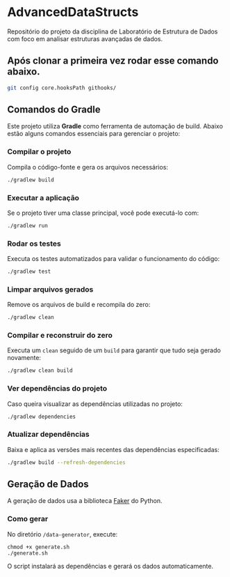 # AdvancedDataStructs
Repositório do projeto da disciplina de Laboratório de Estrutura de Dados com foco em analisar estruturas avançadas de dados.

## Após clonar a primeira vez rodar esse comando abaixo.

```sh
git config core.hooksPath githooks/
```

## Comandos do Gradle
Este projeto utiliza **Gradle** como ferramenta de automação de build. Abaixo estão alguns comandos essenciais para gerenciar o projeto:

### **Compilar o projeto**
Compila o código-fonte e gera os arquivos necessários:
```sh
./gradlew build
```

### **Executar a aplicação**
Se o projeto tiver uma classe principal, você pode executá-lo com:
```sh
./gradlew run
```

### **Rodar os testes**
Executa os testes automatizados para validar o funcionamento do código:
```sh
./gradlew test
```

### **Limpar arquivos gerados**
Remove os arquivos de build e recompila do zero:
```sh
./gradlew clean
```

### **Compilar e reconstruir do zero**
Executa um `clean` seguido de um `build` para garantir que tudo seja gerado novamente:
```sh
./gradlew clean build
```

### **Ver dependências do projeto**
Caso queira visualizar as dependências utilizadas no projeto:
```sh
./gradlew dependencies
```

### **Atualizar dependências**
Baixa e aplica as versões mais recentes das dependências especificadas:
```sh
./gradlew build --refresh-dependencies
```

## Geração de Dados
A geração de dados usa a biblioteca [Faker](https://faker.readthedocs.io/en/master/) do Python.

### Como gerar
No diretório `/data-generator`, execute:
```shell
chmod +x generate.sh
./generate.sh
```
O script instalará as dependências e gerará os dados automaticamente.